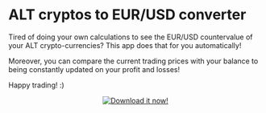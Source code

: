 ALT cryptos to EUR/USD converter
==============

Tired of doing your own calculations to see the EUR/USD countervalue of your ALT crypto-currencies? This app does that for you automatically!

Moreover, you can compare the current trading prices with your balance to being constantly updated on your profit and losses!

Happy trading! :)

<p align="center">
<a href="https://play.google.com/store/apps/details?id=r4m.alt2fiat.com" target="_blank">
<img src="http://developer.android.com/images/brand/en_generic_rgb_wo_60.png" alt="Download it now!" />
</a>
</p>

